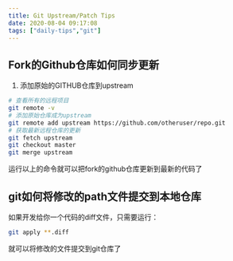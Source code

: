 ```yaml
---
title: Git Upstream/Patch Tips
date: 2020-08-04 09:17:08
tags: ["daily-tips","git"]
---
```


## Fork的Github仓库如何同步更新

1. 添加原始的GITHUB仓库到upstream
```sh
# 查看所有的远程项目
git remote -v
# 添加原始仓库成为upstream
git remote add upstream https://github.com/otheruser/repo.git
# 获取最新远程仓库的更新
git fetch upstream
git checkout master
git merge upstream
```

运行以上的命令就可以把fork的github仓库更新到最新的代码了

## git如何将修改的path文件提交到本地仓库

如果开发给你一个代码的diff文件，只需要运行：
```sh
git apply **.diff
```
就可以将修改的文件提交到git仓库了
